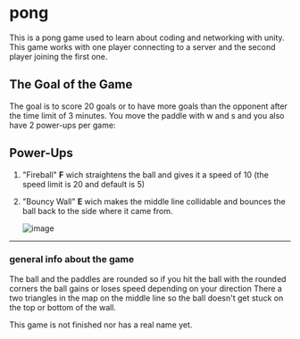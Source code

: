 # pong

This is a pong game used to learn about coding and networking with unity.
This game works with one player connecting to a server and the second player joining the first one.

## The Goal of the Game
The goal is to score 20 goals or to have more goals than the opponent after the time limit of 3 minutes.
You move the paddle with w and s and you also have 2 power-ups per game:

## Power-Ups
1. "Fireball" **F** wich straightens the ball and gives it a speed of 10 (the speed limit is 20 and default is 5)
2. "Bouncy Wall" **E** wich makes the middle line collidable and bounces the ball back to the side where it came from.
   
   ![image][logo]
________________________________________________________________
### general info about the game
The ball and the paddles are rounded so if you hit the ball with the rounded corners the ball gains or loses speed depending on your direction
There a two triangles in the map on the middle line so the ball doesn't get stuck on the top or bottom of the wall.

This game is not finished nor has a real name yet.

[logo]:(https://github.com/beckolli/pong/blob/main/image.png)